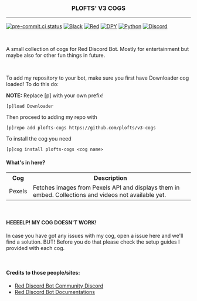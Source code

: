 <h3 align="center">PLOFTS' V3 COGS </h3>
<hr style="height:1px;">


[![pre-commit.ci status](https://results.pre-commit.ci/badge/github/plofts/v3-cogs/main.svg)](https://results.pre-commit.ci/latest/github/plofts/v3-cogs/main)
[![Black](https://img.shields.io/badge/code%20style-black-000000.svg)](https://github.com/psf/black)
[![Red](https://img.shields.io/badge/Red--DiscordBot-V3-red)](https://docs.discord.red/en/stable/)
[![DPY](https://img.shields.io/badge/Discord.py-1.7.3%20%7C%202.0.0-blue)](https://pypi.org/project/discord.py/)
[![Python](https://img.shields.io/badge/python-3.8%20%7C%203.9-blue)](https://python.org/)
[![Discord](https://discordapp.com/api/guilds/911922442409226260/widget.png?style=shield)](https://discord.gg/2GpWXAbYD2)


<br>
<p>A small collection of cogs for Red Discord Bot. Mostly for entertainment but maybe also for other fun things in future.</p>
<br>

<p>To add my repository to your bot, make sure you first have Downloader cog loaded! To do this do:

**NOTE:** Replace [p] with your own prefix!

```
[p]load Downloader
```

Then proceed to adding my repo with
```
[p]repo add plofts-cogs https://github.com/plofts/v3-cogs
```

To install the cog you need

```
[p]cog install plofts-cogs <cog name>
```
</p>


#### What's in here?

<table>
    <tr>
        <th>Cog</th>
        <th>Description</th>
    </tr>
    <tr>
        <td>Pexels</td>
        <td>Fetches images from Pexels API and displays them in embed. Collections and videos not available yet.</td>
    </tr>
</table>

<br>

#### HEEEELP! MY COG DOESN'T WORK!

<p>In case you have got any issues with my cog, open a issue here and we'll find a solution. BUT! Before you do that please check the setup guides I provided with each cog.</p>

<br>

#### Credits to those people/sites:

<ul>
    <li><a href="https://discord.gg/red">Red Discord Bot Community Discord</a></li>
    <li><a href="https://docs.discord.red/">Red Discord Bot Documentations</a></li>
</ul>
